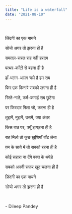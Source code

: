 ```yaml
---
title: "Life is a waterfall"
date: "2021-08-10"
---
```


<br />

ज़िंदगी का एक मायने

सोचो अगर तो झरना ही है

समतल-सरल राह नही हरदम

पत्थर-काँटों से बहना ही है

हाँ अलग-अलग चले हैं हम सब

फिर एक किनारे सबको लगना ही है

रिश्ते-नाते, कर्म-कमाई सब छूटेगा

पर किरदार मिला जो, करना ही है

तुझमें, मुझमें, उसमें, क्या अंतर

किस बात पर, क्यूँ झगड़ना ही है

राह मिलो तो कुछ ख़ुशियाँ बाँट लेना

ग़म के साये में तो सबको रहना ही है

कोई सहारा ना देंगे वक्त के थपेड़े

सबको अपनी सफ़र खुद चलना ही है

ज़िंदगी का एक मायने

सोचो अगर तो झरना ही है

<br />

\- Dileep Pandey
